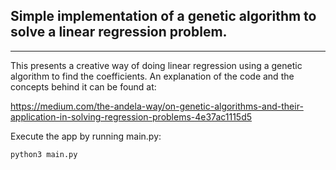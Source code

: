 Simple implementation of a genetic algorithm to solve a linear regression problem.
----------------------------------------------------------------------------------
----------------------------------------------------------------------------------

This presents a creative way of doing linear regression using a genetic algorithm to find the coefficients.
An explanation of the code and the concepts behind it can be found at:

https://medium.com/the-andela-way/on-genetic-algorithms-and-their-application-in-solving-regression-problems-4e37ac1115d5

Execute the app by running main.py:

    python3 main.py

